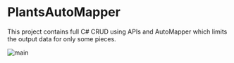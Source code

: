 # PlantsAutoMapper

This project contains full C# CRUD using APIs and AutoMapper which
limits the output data for only some pieces.

![main](https://user-images.githubusercontent.com/110688067/226722361-057f441e-9640-4d03-b328-8ad5095a7bc5.png)
